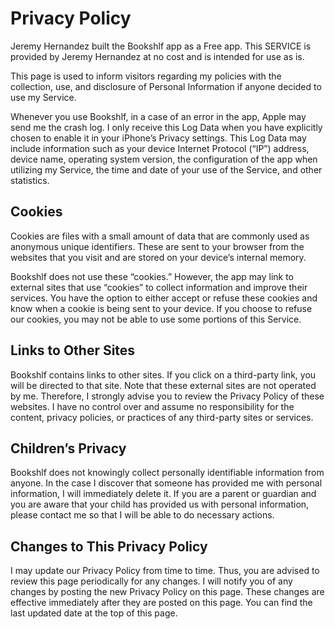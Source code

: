 # Privacy Policy

Jeremy Hernandez built the Bookshlf app as a Free app. This SERVICE is provided by Jeremy Hernandez at no cost and is intended for use as is.

This page is used to inform visitors regarding my policies with the collection, use, and disclosure of Personal Information if anyone decided to use my Service.

Whenever you use Bookshlf, in a case of an error in the app, Apple may send me the crash log. I only receive this Log Data when you have explicitly chosen to enable it in your iPhone’s Privacy settings. This Log Data may include information such as your device Internet Protocol (“IP”) address, device name, operating system version, the configuration of the app when utilizing my Service, the time and date of your use of the Service, and other statistics.

## Cookies

Cookies are files with a small amount of data that are commonly used as anonymous unique identifiers. These are sent to your browser from the websites that you visit and are stored on your device’s internal memory.

Bookshlf does not use these “cookies.” However, the app may link to external sites that use “cookies” to collect information and improve their services. You have the option to either accept or refuse these cookies and know when a cookie is being sent to your device. If you choose to refuse our cookies, you may not be able to use some portions of this Service.

## Links to Other Sites

Bookshlf contains links to other sites. If you click on a third-party link, you will be directed to that site. Note that these external sites are not operated by me. Therefore, I strongly advise you to review the Privacy Policy of these websites. I have no control over and assume no responsibility for the content, privacy policies, or practices of any third-party sites or services.

## Children’s Privacy

Bookshlf does not knowingly collect personally identifiable information from anyone. In the case I discover that someone has provided me with personal information, I will immediately delete it. If you are a parent or guardian and you are aware that your child has provided us with personal information, please contact me so that I will be able to do necessary actions.

## Changes to This Privacy Policy

I may update our Privacy Policy from time to time. Thus, you are advised to review this page periodically for any changes. I will notify you of any changes by posting the new Privacy Policy on this page. These changes are effective immediately after they are posted on this page. You can find the last updated date at the top of this page.
